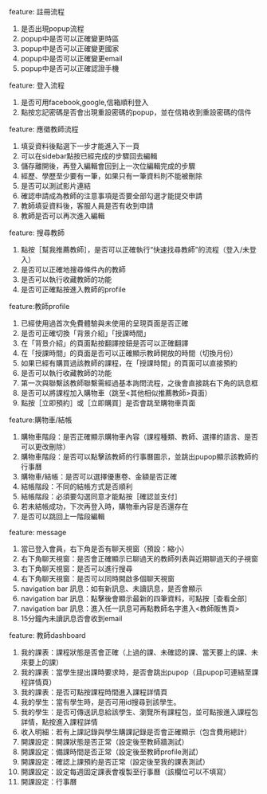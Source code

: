 feature: 註冊流程
1. 是否出現popup流程
2. popup中是否可以正確變更時區
3. popup中是否可以正確變更國家
4. popup中是否可以正確變更email
5. popup中是否可以正確認證手機

feature: 登入流程
1. 是否可用facebook,google,信箱順利登入
2. 點按忘記密碼是否會出現重設密碼的popup，並在信箱收到重設密碼的信件

feature: 應徵教師流程
1. 填妥資料後點選下一步才能進入下一頁
2. 可以在sidebar點按已經完成的步驟回去編輯
3. 儲存離開後，再登入編輯會回到上一次位編輯完成的步驟
4. 經歷、學歷至少要有一筆，如果只有一筆資料則不能被刪除
5. 是否可以測試影片連結
6. 確認申請成為教師的注意事項是否要全部勾選才能提交申請
7. 教師填妥資料後，客服人員是否有收到申請
8. 教師是否可以再次進入編輯

feature: 搜尋教師
1. 點按［幫我推薦教師］，是否可以正確執行“快速找尋教師”的流程（登入/未登入）
2. 是否可以正確地搜尋條件內的教師
3. 是否可以執行收藏教師的功能
4. 是否可正確點按進入教師的profile

feature:教師profile
1. 已經使用過首次免費體驗與未使用的呈現頁面是否正確
2. 是否可正確切換「背景介紹」「授課時間」
3. 在「背景介紹」的頁面點按翻譯按鈕是否可以正確翻譯
4. 在「授課時間」的頁面是否可以正確顯示教師開放的時間（切換月份）
5. 如果已經有購買過該教師的課程，在「授課時間」的頁面可以直接預約
6. 是否可以執行收藏教師的功能
7. 第一次與聯繫該教師聯繫需經過基本詢問流程，之後會直接跳右下角的訊息框
8. 是否可以將課程加入購物車（跳至<其他相似推薦教師>頁面）
9. 點按［立即預約］或［立即購買］是否會跳至購物車頁面

feature:購物車/結帳
1. 購物車階段：是否正確顯示購物車內容（課程種類、教師、選擇的語言、是否可以更改刪除）
2. 購物車階段：是否可以點擊該教師的行事曆圖示，並跳出pupop顯示該教師的行事曆
3. 購物車/結帳：是否可以選擇優惠卷、金額是否正確
4. 結帳階段：不同的結帳方式是否順利
5. 結帳階段：必須要勾選同意才能點按［確認並支付］
6. 若未結帳成功，下次再登入時，購物車內容是否還存在
7. 是否可以跳回上一階段編輯

feature: message
1. 當已登入會員，右下角是否有聊天視窗（預設：縮小）
2. 右下角聊天視窗：是否會正確顯示已聊過天的教師列表與近期聊過天的子視窗
3. 右下角聊天視窗：是否可以進行搜尋
4. 右下角聊天視窗：是否可以同時開啟多個聊天視窗
5. navigation bar 訊息：如有新訊息、未讀訊息，是否會顯示
6. navigation bar 訊息：點擊後會顯示最新的四筆資料，可點按［查看全部］
7. navigation bar 訊息：進入任一訊息可再點教師名字進入<教師販售頁>
8. 15分鐘內未讀訊息否會收到email

feature: 教師dashboard
1. 我的課表：課程狀態是否會正確（上過的課、未確認的課、當天要上的課、未來要上的課）
2. 我的課表：當學生提出課時要求時，是否會跳出pupop（且pupop可連結至課程詳情頁）
3. 我的課表：是否可點按課程時間進入課程詳情頁
4. 我的學生：當有學生時，是否可用id搜尋到該學生。
5. 我的學生：是否可傳送訊息給該學生、瀏覽所有課程包，並可點按進入課程包詳情，點按進入課程詳情
6. 收入明細：若有上課記錄與學生購課記錄是否會正確顯示（包含費用總計）
7. 開課設定：開課狀態是否正常（設定後至教師牆測試）
8. 開課設定：備課時間是否正常（設定後至教師profile測試）
9. 開課設定：確認上課預約是否正常（設定後至我的課表測試）
10. 開課設定：設定每週固定課表會複製至行事曆（該欄位可以不填寫）
11. 開課設定：行事曆

